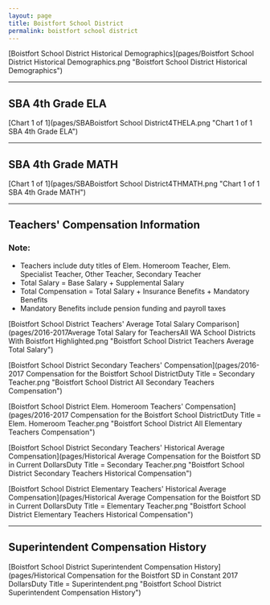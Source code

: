 ```yaml
---
layout: page
title: Boistfort School District
permalink: boistfort school district
---
```



[Boistfort School District Historical Demographics](pages/Boistfort School District Historical Demographics.png "Boistfort School District Historical Demographics")

___

## SBA 4th Grade ELA

[Chart 1 of 1](pages/SBABoistfort School District4THELA.png "Chart 1 of 1 SBA 4th Grade ELA")


___

## SBA 4th Grade MATH

[Chart 1 of 1](pages/SBABoistfort School District4THMATH.png "Chart 1 of 1 SBA 4th Grade MATH")


___

## Teachers' Compensation Information
### Note:
- Teachers include duty titles of Elem. Homeroom Teacher, Elem. Specialist Teacher, Other Teacher, Secondary Teacher
- Total Salary = Base Salary + Supplemental Salary
- Total Compensation = Total Salary + Insurance Benefits + Mandatory Benefits
- Mandatory Benefits include pension funding and payroll taxes

[Boistfort School District Teachers' Average Total Salary Comparison](pages/2016-2017Average Total Salary for TeachersAll WA School Districts With Boistfort Highlighted.png "Boistfort School District Teachers Average Total Salary")

[Boistfort School District Secondary Teachers' Compensation](pages/2016-2017 Compensation for the Boistfort School DistrictDuty Title = Secondary Teacher.png "Boistfort School District All Secondary Teachers Compensation")

[Boistfort School District Elem. Homeroom Teachers' Compensation](pages/2016-2017 Compensation for the Boistfort School DistrictDuty Title = Elem. Homeroom Teacher.png "Boistfort School District All Elementary Teachers Compensation")

[Boistfort School District Secondary Teachers' Historical Average Compensation](pages/Historical Average Compensation for the Boistfort SD in Current DollarsDuty Title = Secondary Teacher.png "Boistfort School District Secondary Teachers Historical Compensation")

[Boistfort School District Elementary Teachers' Historical Average Compensation](pages/Historical Average Compensation for the Boistfort SD in Current DollarsDuty Title = Elementary Teacher.png "Boistfort School District Elementary Teachers Historical Compensation")


___

## Superintendent Compensation History

[Boistfort School District Superintendent Compensation History](pages/Historical Compensation for the Boistfort SD in Constant 2017 DollarsDuty Title = Superintendent.png "Boistfort School District Superintendent Compensation History")

